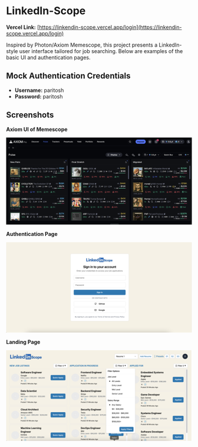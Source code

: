 # LinkedIn-Scope

**Vercel Link:** [https://linkendin-scope.vercel.app/login](https://linkendin-scope.vercel.app/login)

Inspired by Photon/Axiom Memescope, this project presents a LinkedIn-style user interface tailored for job searching. Below are examples of the basic UI and authentication pages.

## Mock Authentication Credentials

- **Username:** paritosh
- **Password:** paritosh

## Screenshots

**Axiom UI of Memescope**

<img src="public/images/Axiom.png" alt="Axiom UI of Memescope" width="600">

**Authentication Page**

<img src="public/images/Auth.png" alt="Authentication Page" width="600">

**Landing Page**

<img src="public/images/Main.png" alt="Landing Page" width="600">
